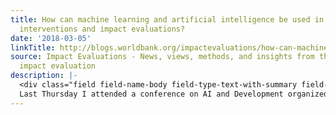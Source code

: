 ```yaml
---
title: How can machine learning and artificial intelligence be used in development
  interventions and impact evaluations?
date: '2018-03-05'
linkTitle: http://blogs.worldbank.org/impactevaluations/how-can-machine-learning-and-artificial-intelligence-be-used-development-interventions-and-impact
source: Impact Evaluations - News, views, methods, and insights from the world of
  impact evaluation
description: |-
  <div class="field field-name-body field-type-text-with-summary field-label-hidden"><div class="field-items"><div class="field-item even"><p>
  Last Thursday I attended a conference on AI and Development organized by CEGA, DIME, and the World Bank’s Big Data groups (<a href="https://www.measuredev.org/" rel="nofollow">website</a>, where they will also add video). This followed a World Bank policy research talk last week by Olivier Dupriez on “Machine Learning and the Future of Poverty Prediction” (
---
```

